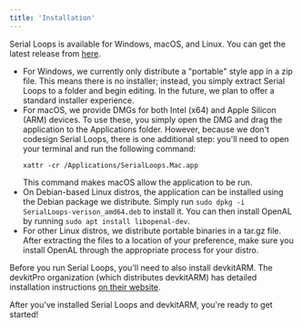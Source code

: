 ```yaml
---
title: 'Installation'
---
```


Serial Loops is available for Windows, macOS, and Linux. You can get the latest release from [here](https://github.com/haroohie-club/SerialLoops/releases/latest).

* For Windows, we currently only distribute a "portable" style app in a zip file. This means there is no installer;
  instead, you simply extract Serial Loops to a folder and begin editing. In the future, we plan to offer a standard
  installer experience.
* For macOS, we provide DMGs for both Intel (x64) and Apple Silicon (ARM) devices. To use these, you simply open the DMG
  and drag the application to the Applications folder. However, because we don't codesign Serial Loops, there is one
  additional step: you'll need to open your terminal and run the following command:
  ```
  xattr -cr /Applications/SerialLoops.Mac.app
  ```
  This command makes macOS allow the application to be run.
* On Debian-based Linux distros, the application can be installed using the Debian package we distribute. Simply run
  `sudo dpkg -i SerialLoops-verison_amd64.deb` to install it. You can then install OpenAL by running `sudo apt install libopenal-dev`.
* For other Linux distros, we distribute portable binaries in a tar.gz file. After extracting the files to a location
  of your preference, make sure you install OpenAL through the appropriate process for your distro.

Before you run Serial Loops, you'll need to also install devkitARM. The devkitPro organization (which distributes devkitARM) has detailed
installation instructions [on their website](https://devkitpro.org/wiki/Getting_Started).

After you've installed Serial Loops and devkitARM, you're ready to get started!